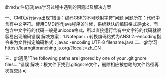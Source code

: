 此md文件记录java学习过程中遇到的问题以及解决方案



一、CMD运行java出现“错误：编码GBK的不可映射字符”问题
    问题所在：代码中含有中文字符。使用CMD运行java程序的时候，系统默认的编码格式是gbk，而包含中文字符的代码一般是unicode格式，所以直接运行含有中文字符的代码就很容易出现编码错误
    解决方案：1.Notepad++转换编码格式为ANSI
             2.-encoding指令来为文件指定编码格式：javac -encoding UTF-8 filename.java
二、git学习
https://learngitbranching.js.org/?locale=zh_CN

三、git遇见"The following paths are ignored by one of your .gitignore files:..."错误
解决：根文件下找到.gitignore文件，删除相应被忽略的文件路径再次提交即可